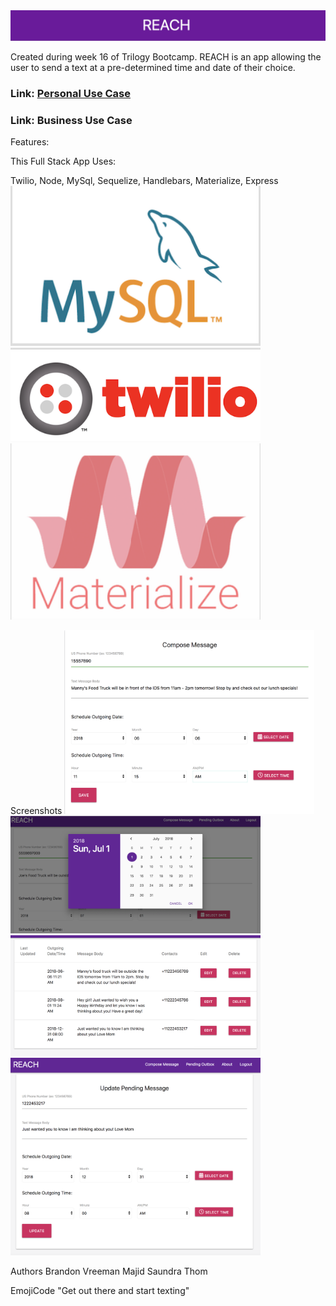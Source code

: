 <!-- <img src = "./public/assets/img/Banner.png"> -->
<img src = "./public/assets/images/Banner.png">

Created during week 16 of Trilogy Bootcamp. REACH is an app allowing the user to send a text at a pre-determined time and date of their choice. 

### Link: <a href="https://app.xtensio.com/folio/s5ls38nj">Personal Use Case</a>

### Link: Business Use Case 

Features: 

This Full Stack App Uses: 

Twilio, Node, MySql, Sequelize, Handlebars, Materialize, Express
<img src = "./public/assets/images/MySQL.png" width="400">
<img src = "./public/assets/images/Twilio.png" width="400">
<img src = "./public/assets/images/Materialize.png" width="400">



Screenshots
<img src = "./public/assets/images/Compose.png" width="400">
<img src = "./public/assets/images/DatePicker.png" width="400">
<img src = "./public/assets/images/Outbox.png" width="400">
<img src = "./public/assets/images/Outbox-Update.png" width="400">


Authors
Brandon Vreeman
Majid 
Saundra
Thom 


EmojiCode "Get out there and start texting"  



